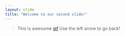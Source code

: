 ```yaml
---
layout: slide
title: "Welcome to our second slide!"
---
```

> This is awesome [gif](https://media.giphy.com/media/rdma0nDFZMR32/giphy.gif)
Use the left arrow to go back!

